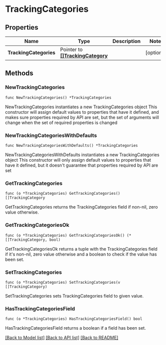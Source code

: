 # TrackingCategories

## Properties

Name | Type | Description | Notes
------------ | ------------- | ------------- | -------------
**TrackingCategories** | Pointer to [**[]TrackingCategory**](TrackingCategory.md) |  | [optional] 

## Methods

### NewTrackingCategories

`func NewTrackingCategories() *TrackingCategories`

NewTrackingCategories instantiates a new TrackingCategories object
This constructor will assign default values to properties that have it defined,
and makes sure properties required by API are set, but the set of arguments
will change when the set of required properties is changed

### NewTrackingCategoriesWithDefaults

`func NewTrackingCategoriesWithDefaults() *TrackingCategories`

NewTrackingCategoriesWithDefaults instantiates a new TrackingCategories object
This constructor will only assign default values to properties that have it defined,
but it doesn't guarantee that properties required by API are set

### GetTrackingCategories

`func (o *TrackingCategories) GetTrackingCategories() []TrackingCategory`

GetTrackingCategories returns the TrackingCategories field if non-nil, zero value otherwise.

### GetTrackingCategoriesOk

`func (o *TrackingCategories) GetTrackingCategoriesOk() (*[]TrackingCategory, bool)`

GetTrackingCategoriesOk returns a tuple with the TrackingCategories field if it's non-nil, zero value otherwise
and a boolean to check if the value has been set.

### SetTrackingCategories

`func (o *TrackingCategories) SetTrackingCategories(v []TrackingCategory)`

SetTrackingCategories sets TrackingCategories field to given value.

### HasTrackingCategoriesField

`func (o *TrackingCategories) HasTrackingCategoriesField() bool`

HasTrackingCategoriesField returns a boolean if a field has been set.


[[Back to Model list]](../README.md#documentation-for-models) [[Back to API list]](../README.md#documentation-for-api-endpoints) [[Back to README]](../README.md)



